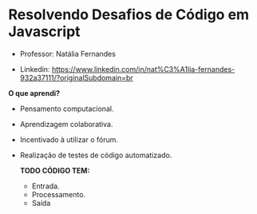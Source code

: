 # Resolvendo Desafios de Código em Javascript

- Professor: Natália Fernandes

- Linkedin: https://www.linkedin.com/in/nat%C3%A1lia-fernandes-932a37111/?originalSubdomain=br

  


**O que aprendi?**

- Pensamento computacional.

- Aprendizagem colaborativa.

- Incentivado à utilizar o fórum.

- Realização de testes de código automatizado.

  

  **TODO CÓDIGO TEM:**

  - Entrada.
  - Processamento.
  - Saída
